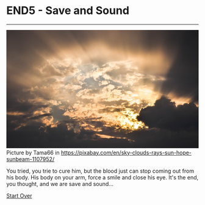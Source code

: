 # END5 - Save and Sound
---
![save](../images/save.jpg)  
Picture by Tama66 in https://pixabay.com/en/sky-clouds-rays-sun-hope-sunbeam-1107952/

You tried, you trie to cure him, but the blood just can stop coming out from his body. His body on your arm, force a smile and close his eye. It's the end, you thought, and we are save and sound...

[Start Over](../situations/casting-ceremony.md)